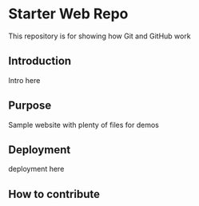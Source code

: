# Starter Web Repo

This repository is for showing how Git and GitHub work

## Introduction
Intro here

## Purpose
Sample website with plenty of files for demos

## Deployment
deployment here

## How to contribute